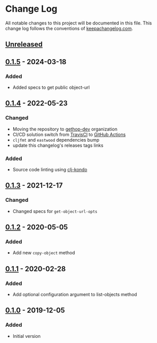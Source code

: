 # Change Log
All notable changes to this project will be documented in this
file. This change log follows the conventions of
[keepachangelog.com](http://keepachangelog.com/).

## [Unreleased]

## [0.1.5] - 2024-03-18

### Added
- Added specs to get public object-url

## [0.1.4] - 2022-05-23
### Changed
- Moving the repository to [gethop-dev](https://github.com/gethop-dev) organization
- CI/CD solution switch from [TravisCI](https://travis-ci.org/) to [GitHub Actions](Ihttps://github.com/features/actions)
- `cljfmt` and `eastwood` dependencies bump
- update this changelog's releases tags links

### Added
- Source code linting using [clj-kondo](https://github.com/clj-kondo/clj-kondo)

## [0.1.3] - 2021-12-17
### Changed
- Changed specs for `get-object-url-opts`

## [0.1.2] - 2020-05-05
### Added
- Add new `copy-object` method

## [0.1.1] - 2020-02-28
### Added
- Add optional configuration argument to list-objects method

## [0.1.0] - 2019-12-05
### Added
- Initial version

[Unreleased]:  https://github.com/gethop-dev/object-storage.core/compare/v0.1.4...HEAD
[0.1.5]: https://github.com/gethop-dev/object-storage.core/releases/tag/v0.1.5
[0.1.4]: https://github.com/gethop-dev/object-storage.core/releases/tag/v0.1.4
[0.1.3]: https://github.com/gethop-dev/object-storage.core/releases/tag/v0.1.3
[0.1.2]: https://github.com/gethop-dev/object-storage.core/releases/tag/v0.1.2
[0.1.1]: https://github.com/gethop-dev/object-storage.core/releases/tag/v0.1.1
[0.1.0]: https://github.com/gethop-dev/object-storage.core/releases/tag/v0.1.0
